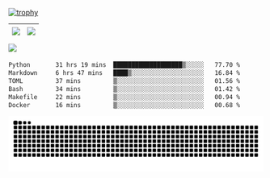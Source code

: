 [![trophy](https://github-profile-trophy.vercel.app/?username=ocss884&column=7)](https://github.com/ocss884)

| <img align="center" src="https://github-readme-stats.vercel.app/api?username=ocss884&show_icons=true&hide_border=true" /> | <img align="center" src="https://github-readme-streak-stats.herokuapp.com?user=ocss884&hide_border=true&date_format=M%20j%5B%2C%20Y%5D&ring=7EDDCF&fire=7EDDCF" /> |
| ------------------------------------------------------------ | ------------------------------------------------------------ |

![](https://komarev.com/ghpvc/?username=ocss884&color=brightgreen)

<!--START_SECTION:waka-->

```text
Python       31 hrs 19 mins  ███████████████████▒░░░░░   77.70 %
Markdown     6 hrs 47 mins   ████▒░░░░░░░░░░░░░░░░░░░░   16.84 %
TOML         37 mins         ▒░░░░░░░░░░░░░░░░░░░░░░░░   01.56 %
Bash         34 mins         ▒░░░░░░░░░░░░░░░░░░░░░░░░   01.42 %
Makefile     22 mins         ▒░░░░░░░░░░░░░░░░░░░░░░░░   00.94 %
Docker       16 mins         ▒░░░░░░░░░░░░░░░░░░░░░░░░   00.68 %
```

<!--END_SECTION:waka-->

<p align="center">
   <img src="https://github.com/ocss884/ocss884/blob/output/github-snake.svg" alt="snake">
</p>
